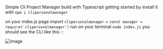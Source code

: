 

Simple Cli Project Manager build with Typescript 
getting started by install it with  ````npm i clipersonalmanager````

on your index.js page 
import ``clipersonalmanager`` = 
``const manager = require('clipersonalmanager')``
run on your terminal ``node index.js``
you should see the CLI like this ::


![image](https://github.com/pegasus4me/CliPersonalManager/assets/95578112/2b685236-3acc-46b4-a04c-b96e546eab39)




